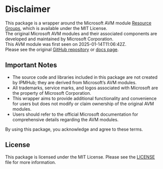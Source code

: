 # Disclaimer

This package is a wrapper around the Microsoft AVM module [Resource Groups](https://github.com/Azure/bicep-registry-modules/tree/main/avm/res/resources/resource-group), which is available under the MIT License. \
The original Microsoft AVM modules and their associated components are developed and maintained by Microsoft Corporation.\
This AVM module was first seen on 2025-01-14T11:06:42Z.\
Please see the original [GitHub repository](https://github.com/Azure/bicep-registry-modules) or [docs page](https://azure.github.io/Azure-Verified-Modules/indexes/bicep/bicep-resource-modules/).

## Important Notes

- The source code and libraries included in this package are not created by IPMHub; they are derived from Microsoft’s AVM modules.
- All trademarks, service marks, and logos associated with Microsoft are the property of Microsoft Corporation.
- This wrapper aims to provide additional functionality and convenience for users but does not modify or claim ownership of the original AVM modules.
- Users should refer to the official Microsoft documentation for comprehensive details regarding the AVM modules.

By using this package, you acknowledge and agree to these terms.

## License

This package is licensed under the MIT License. Please see the [LICENSE](LICENSE.txt) file for more information.
